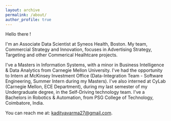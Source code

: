 ```yaml
---
layout: archive
permalink: /about/
author_profile: true
---
```

Hello there !

I'm an Associate Data Scientist at Syneos Health, Boston. My team, Commercial Strategy and Innovation, focuses in Advertising Strategy, Targeting and other Commerical Healhtcare projects.

I've a Masters in Information Systems, with a minor in Business Intelligence & Data Analytics from Carnegie Mellon University. I've had the opportunity to Intern at McKinsey Investment Office (Data-Integration Team - Software Engineering, Summer Intern during my Masters). I've also interned at CyLab (Carnegie Mellon, ECE Department), during my last semester of my Undergraduate degree, in the Self-Driving technology team. I've a Bachelors in Robotics & Automation, from PSG College of Technology, Coimbatore, India.

You can reach me at: kadityavarma27@gmail.com.